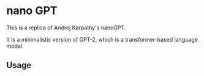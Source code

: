 # nano GPT
This is a replica of Andrej Karpathy's nanoGPT.

It is a minimalistic version of GPT-2, which is a transformer-based language model.

## Usage
